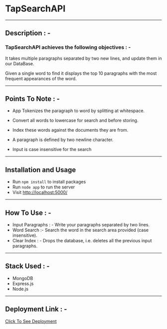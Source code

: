 #                                                 TapSearchAPI

___

## Description : -

### TapSearchAPI achieves the following objectives : -

It takes multiple paragraphs separated by two new lines, and update them in our DataBase.

Given a single word to find it displays the top 10 paragraphs with the most frequent appearances of the word.

___

## Points To Note : -

* App Tokenizes the paragraph to word by splitting at whitespace.

* Convert all words to lowercase for search and before storing.

* Index these words against the documents they are from.

*  A paragraph is defined by two newline character.

* Input is case insensitive for the search

___
## Installation and Usage

* Run `npm install` to install packages
* Run `node app` to run the server 
* Visit [http://localhost:5000/](http://localhost:5000/)
___

## How To Use : -

* Input Paragraphs : - Write your paragraphs separated by two lines.
* Word Search :- Search the word in the search area provided (case insensitive).
* Clear Index : - Drops the database, i.e. deletes all the previous input paragraphs.
___

## Stack Used : -
* MongoDB
* Express.js
* Node.js
___

## Deployment Link : -

[Click To See Deployment](https://tapsearch-api.herokuapp.com)
